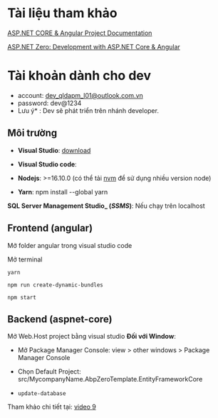 # Tài liệu tham khảo

[ASP.NET CORE & Angular Project Documentation](https://docs.aspnetzero.com/en/aspnet-core-angular/v11.0.0)

[ASP.NET Zero: Development with ASP.NET Core & Angular](https://www.udemy.com/course/aspnet-zero-aspnet-core-angular/)


# Tài khoản dành cho dev

 - account: dev_qldapm_l01@outlook.com.vn 
 - password: dev@1234
 - Lưu ý* : Dev sẽ phát triển trên nhánh developer.

## Môi trường
 - **Visual Studio**: [download](https://visualstudio.microsoft.com/downloads/)

  - **Visual Studio code**: 

- **Nodejs**: >=16.10.0 (có thể tải [nvm](https://github.com/coreybutler/nvm-windows/releases) để sử dụng nhiều version node)

- **Yarn**: npm install --global yarn

**SQL Server Management Studio_ (_SSMS_)**: Nếu chạy trên localhost
   
  

## Frontend (angular)
Mở folder angular trong visual studio code

Mở terminal

    yarn
   
    npm run create-dynamic-bundles

    npm start

   



## Backend (aspnet-core)
Mở Web.Host project bằng visual studio
**Đối với Window**: 

 - Mở Package Manager Console: view > other windows > Package Manager
   Console
 
 - Chọn Default Project: src/MycompanyName.AbpZeroTemplate.EntityFrameworkCore
 - `update-database`
   
Tham khảo chi tiết tại: [video 9](https://www.udemy.com/course/aspnet-zero-aspnet-core-angular/learn/lecture/14469074#overview)
